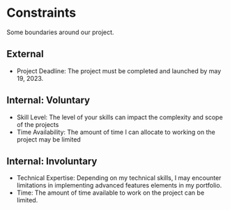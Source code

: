 # Constraints

Some boundaries around our project.

## External

- Project Deadline: The project must be completed and launched by may 19, 2023.

## Internal: Voluntary

- Skill Level: The level of your skills can impact the complexity and scope of
  the projects
- Time Availability: The amount of time I can allocate to working on the project
  may be limited

## Internal: Involuntary

- Technical Expertise: Depending on my technical skills, I may encounter
  limitations in implementing advanced features elements in my portfolio.
- Time: The amount of time available to work on the project can be limited.

<!--
  constraints that your team decided on to help scope the project. they may include:
  - coding style & conventions
  - agree on a code review checklist for the project repository
  - the number of hours you want to spend working
  - only using the colors black and white
-->

